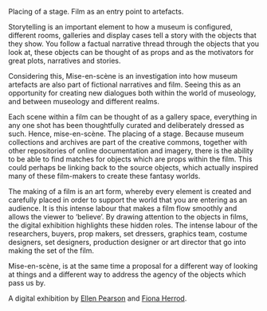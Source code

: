 Placing of a stage. 
Film as an entry point to artefacts. 

Storytelling is an important element to how a museum is configured, different rooms, galleries and display cases tell a story with the objects that they show. You follow a factual narrative thread through the objects that you look at, these objects can be thought of as props and as the motivators for great plots, narratives and stories. 

Considering this, Mise-en-scène is an investigation into how museum artefacts are also part of fictional narratives and film. Seeing this as an opportunity for creating new dialogues both within the world of museology, and between museology and different realms. 

Each scene within a film can be thought of as a gallery space, everything in any one shot has been thoughtfully curated and deliberately dressed as such. Hence, mise-en-scène. The placing of a stage.
Because museum collections and archives are part of the creative commons, together with other repositories of online documentation and imagery, there is the ability to be able to find matches for objects which are props within the film. This could perhaps be linking back to the source objects, which actually inspired many of these film-makers to create these fantasy worlds.

The making of a film is an art form, whereby every element is created and carefully placed in order to support the world that you are entering as an audience. It is this intense labour that makes a film flow smoothly and allows the viewer to ‘believe’. By drawing attention to the objects in films, the digital exhibition highlights these hidden roles. The intense labour of the researchers, buyers, prop makers, set dressers, graphics team, costume designers, set designers, production designer or art director that go into making the set of the film.

Mise-en-scène, is at the same time a proposal for a different way of looking at things and a different way to address the agency of the objects which pass us by. 


A digital exhibition by [Ellen Pearson](https://www.ellen.works) and [Fiona Herrod](http://www.fionaherrod.com).
